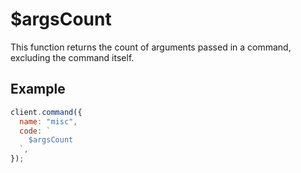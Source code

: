 # $argsCount

This function returns the count of arguments passed in a command, excluding the command itself.

## Example

```js
client.command({
  name: "misc",
  code: `
    $argsCount
  `,
});
```
